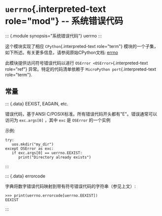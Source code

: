 `uerrno`{.interpreted-text role="mod"} \-- 系统错误代码
=======================================================

::: {.module synopsis="系统错误代码"}
uerrno
:::

这个模块实现了相应 `CPython`{.interpreted-text role="term"}
模块的一个子集，如下所述。有关更多信息，请参阅原始CPython文档:
[errno](https://docs.python.org/3.5/library/errno.html#module-errno)

此模块提供访问符号错误代码以进行 `OSError <OSError>`{.interpreted-text
role="ref"} 异常。特定的代码清单依赖于
`MicroPython port`{.interpreted-text role="term"}.

常量
----

::: {.data}
EEXIST, EAGAIN, etc.

错误代码，基于ANSI
C/POSIX标准。所有错误代码开头都有"E"。错误通常可以访问为 `exc.args[0]`
，其中 `exc` 是 `OSError` 的一个实例

示例:

    try:
       uos.mkdir("my_dir")
    except OSError as exc:
       if exc.args[0] == uerrno.EEXIST:
          print("Directory already exists")
:::

::: {.data}
errorcode

字典将数字错误代码映射到带有符号错误代码的字符串（参见上文）:

    >>> print(uerrno.errorcode[uerrno.EEXIST])
    EEXIST
:::
